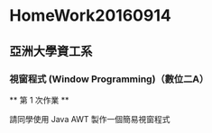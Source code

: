 # HomeWork20160914

## 亞洲大學資工系 

### 視窗程式 (Window Programming)（數位二A）

** 第 1 次作業 **

請同學使用 Java AWT 製作一個簡易視窗程式
